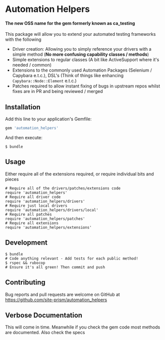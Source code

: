 # Automation Helpers

#### The new OSS name for the gem formerly known as ca_testing

This package will allow you to extend your automated testing frameworks with the following
- Driver creation: Allowing you to simply reference your drivers with a simple method
(**No more confusing capability classes / methods**)
- Simple extensions to regular classes (A bit like ActiveSupport where it's needed / common)
- Extensions to the commonly used Automation Packages (Selenium / Capybara e.t.c.), DSL's
(Think of things like enhancing `Capybara::Node::Element` e.t.c.)
- Patches required to allow instant fixing of bugs in upstream repos whilst fixes are
in PR and being reviewed / merged

## Installation

Add this line to your application's Gemfile:

```ruby
gem 'automation_helpers'
```

And then execute:

```shell
$ bundle
```

## Usage

Either require all of the extensions required, or require individual bits and pieces

```shell
# Require all of the drivers/patches/extensions code
require 'automation_helpers'
# Require all driver code
require 'automation_helpers/drivers'
# Require just local drivers
require 'automation_helpers/drivers/local'
# Require all patches
require 'automation_helpers/patches'
# Require all extensions
require 'automation_helpers/extensions'
```

## Development

```
$ bundle
# Code anything relevant - Add tests for each public method!
$ rspec && rubocop
# Ensure it's all green! Then commit and push
```

## Contributing

Bug reports and pull requests are welcome on GitHub at https://github.com/site-prism/automation_helpers

## Verbose Documentation

This will come in time. Meanwhile if you check the gem code most methods are documented. Also check the specs
